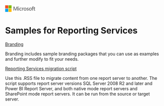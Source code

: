 ![](./media/solutions-microsoft-logo-small.png)
# Samples for Reporting Services

[Branding](branding)

Branding includes sample branding packages that you can use as examples and further modify to fit your needs.

[Reporting Services migration script](ssrs-migration-rss)

Use this .RSS file to migrate content from one report server to another. The script supports report server versions SQL Server 2008 R2 and later and Power BI Report Server, and both native mode report servers and SharePoint mode report servers. It can be run from the source or target server.

